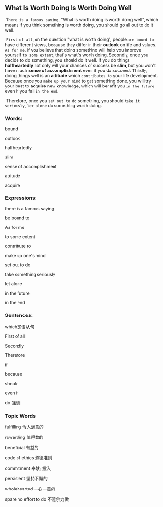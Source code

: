 ## What Is Worth Doing Is Worth Doing Well

​		`There is a famous saying`, "What is worth doing is worth doing well", which means if you think something is worth doing, you should go all out to do it well.

​		`First of all`, on the question "what is worth doing", people `are bound to` have different views, because they differ in their **outlook** on life and values. `As for me`, if you believe that doing something will help you improve yourself `to some extent`, that's what's worth doing. Secondly, once you decide to do something, you should do it well. If you do things **halfheartedly** not only will your chances of success be **slim**, but you won't have much **sense of accomplishment** even if you do succeed. Thirdly, doing things well is an **attitude** which `contributes to` your life development. Because once you `make up your mind` to get something done, you will try your best to **acquire** new knowledge, which will benefit you `in the future` even if you fail `in the end`.

​		Therefore, once you `set out to do` something, you should `take it seriously`, `let alone` do something worth doing.



### Words:

bound

outlook

halfheartedly

slim

sense of accomplishment

attitude

acquire



### Expressions:

there is a famous saying

be bound to

As for me

to some extent

contribute to

make up one's mind

set out to do

take something seriously

let alone

in the future

in the end



### Sentences:

which定语从句

First of all

Secondly

Therefore

if

because

should

even if

do 强调



### Topic Words

fulfilling  令人满意的

rewarding  值得做的

beneficial  有益的

code of ethics  道德准则

commitment  奉献; 投入

persistent  坚持不懈的

wholehearted  一心一意的

spare no effort to do  不遗余力做